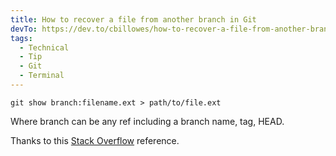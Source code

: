 ```yaml
---
title: How to recover a file from another branch in Git
devTo: https://dev.to/cbillowes/how-to-recover-a-file-from-another-branch-in-git-30p
tags:
  - Technical
  - Tip
  - Git
  - Terminal
---
```


```
git show branch:filename.ext > path/to/file.ext
```

Where branch can be any ref including a branch name, tag, HEAD.

Thanks to this [Stack Overflow](https://stackoverflow.com/questions/7856416/view-a-file-in-a-different-git-branch-without-changing-branches) reference.
